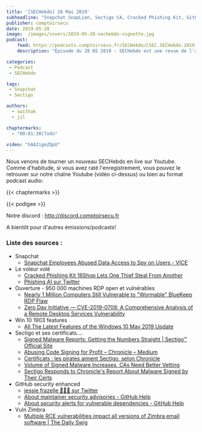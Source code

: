 ```yaml
---
title: '[SECHebdo] 28 Mai 2019'
subheadline: "Snapchat SnapLion, Sectigo CA, Cracked Phishing Kit, GitHub Security Enhanced pour vos dépôts, etc."
publisher: comptoirsecu
date: 2019-05-28
image:  /images/covers/2019-05-28-sechebdo-vignette.jpg
podcast:
    feed: https://podcasts.comptoirsecu.fr/SECHebdo/CSEC.SECHebdo.2019-05-28.mp3
    description: "Épisode du 28 05 2019 - SECHebdo est une revue de l'actualité cybersécurité réalisée en live sur Youtube, généralement le mardi soir."

categories:
 - Podcast
 - SECHebdo

tags:
 - Snapchat
 - Sectigo

authors:
  - swithak
  - jil

chaptermarks:
  - "00:01:30|Todo"

video: "hAA2igeZQpU"
---
```


Nous venons de tourner un nouveau SECHebdo en live sur Youtube. Comme d'habitude, si vous avez raté l'enregistrement, vous pouvez le retrouver sur notre chaîne Youtube (vidéo ci-dessus) ou bien au format podcast audio:

{{< chaptermarks >}}

{{< podigee >}}

Notre discord : <http://discord.comptoirsecu.fr>

A bientôt pour d'autres émissions/podcasts!

### Liste des sources :

*  Snapchat
	* [Snapchat Employees Abused Data Access to Spy on Users - VICE](https://www.vice.com/en_us/article/xwnva7/snapchat-employees-abused-data-access-spy-on-users-snaplion)
*  Le voleur volé
	* [Cracked Phishing Kit 16Shop Lets One Thief Steal From Another](https://www.bleepingcomputer.com/news/security/cracked-phishing-kit-16shop-lets-one-thief-steal-from-another/)
	* [Phishing AI sur Twitter](https://twitter.com/phishingai/status/1011688773610979328)
*  Ouverture - 950 000 machines RDP open et vulnérables
	* [Nearly 1 Million Computers Still Vulnerable to "Wormable" BlueKeep RDP Flaw](https://thehackernews.com/2019/05/bluekeep-rdp-vulnerability.html)
	* [Zero Day Initiative — CVE-2019-0708: A Comprehensive Analysis of a Remote Desktop Services Vulnerability](https://www.zerodayinitiative.com/blog/2019/5/27/cve-2019-0708-a-comprehensive-analysis-of-a-remote-desktop-services-vulnerability)
*  Win 10 1903 features
	* [All The Latest Features of the Windows 10 May 2019 Update](https://www.bleepingcomputer.com/news/microsoft/all-the-latest-features-of-the-windows-10-may-2019-update/)
*  Sectigo et ses certificats....
	* [Signed Malware Reports: Getting the Numbers Straight | Sectigo™ Official Site](https://sectigo.com/blog/signed-malware-reports-getting-the-numbers-straight)
	* [Abusing Code Signing for Profit – Chronicle – Medium](https://medium.com/@chroniclesec/abusing-code-signing-for-profit-ef80a37b50f4)
	* [Certificats : les pirates aiment Sectigo, selon Chronicle](https://www.lemagit.fr/actualites/252464027/Certificats-les-pirates-aiment-Sectigo-selon-Chronicle)
	* [Volume of Signed Malware Increases, CAs Need Better Vetting](https://www.bleepingcomputer.com/news/security/volume-of-signed-malware-increases-cas-need-better-vetting/)
	* [Sectigo Responds to Chronicle's Report About Malware Signed by Their Certs](https://www.bleepingcomputer.com/news/security/sectigo-responds-to-chronicles-report-about-malware-signed-by-their-certs/)
*  GitHub security enhanced
	* [jessie frazelle 👩🏼‍🚀 sur Twitter](https://twitter.com/jessfraz/status/1131569352069865472)
	* [About maintainer security advisories - GitHub Help](https://help.github.com/en/articles/about-maintainer-security-advisories)
	* [About security alerts for vulnerable dependencies - GitHub Help](https://help.github.com/en/articles/about-security-alerts-for-vulnerable-dependencies)
* Vuln Zimbra
	* [Multiple RCE vulnerabilities impact all versions of Zimbra email software | The Daily Swig](https://portswigger.net/daily-swig/multiple-rce-vulnerabilities-impact-all-versions-of-zimbra-email-software)
